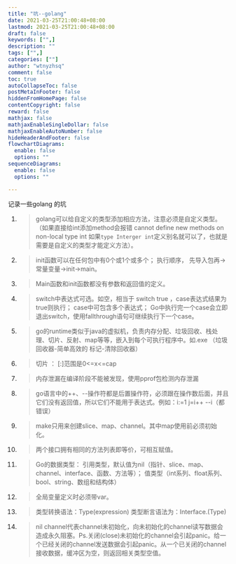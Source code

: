 ```yaml
---
title: "坑--golang"
date: 2021-03-25T21:00:48+08:00
lastmod: 2021-03-25T21:00:48+08:00
draft: false
keywords: ["",]
description: ""
tags: ["",]
categories: [""]
author: "wtnyzhsq"
comment: false
toc: true
autoCollapseToc: false
postMetaInFooter: false
hiddenFromHomePage: false
contentCopyright: false
reward: false
mathjax: false
mathjaxEnableSingleDollar: false
mathjaxEnableAutoNumber: false
hideHeaderAndFooter: false
flowchartDiagrams:
  enable: false
  options: ""
sequenceDiagrams: 
  enable: false
  options: ""

---
```


 记录一些golang 的坑

<!--more-->

1. > golang可以给自定义的类型添加相应方法，注意必须是自定义类型。（如果直接给int添加method会报错 cannot define new methods on non-local type int  如果`type Interger int`定义别名就可以了，也就是需要是自定义的类型才能定义方法）。
   >

   

2. > init函数可以在任何包中有0个或1个或多个； 执行顺序， 先导入包再->常量变量->init->main。 
   >

   

3. > Main函数和init函数都没有参数和返回值的定义。
   >

   

4. > switch中表达式可选。如空，相当于 switch true ，case表达式结果为true则执行； case中可包含多个表达式； Go中执行完一个case会立即退出switch，使用fallthrough语句可继续执行下一个case。
   >

   

5. > go的runtime类似于java的虚拟机，负责内存分配、垃圾回收、栈处理、切片、反射、map等等，嵌入到每个可执行程序中。如.exe  （垃圾回收器-简单高效的  标记-清除回收器）
   >

   

6. > 切片 ： [:]范围是0<=x<=cap
   >

   

7. > 内存泄漏在编译阶段不能被发现，使用pprof包检测内存泄漏
   >

   

8. > go语言中的++、--操作符都是后置操作符，必须跟在操作数后面，并且它们没有返回值，所以它们不能用于表达式。例如：i:=1  j=i++  --i（都错误）
   >

   

9. > make只用来创建slice、map、channel。其中map使用前必须初始化。
   >

   

10. > 两个接口拥有相同的方法列表即等价，可相互赋值。
    >

    

11. > Go的数据类型：
    > 引用类型，默认值为nil（指针、slice、map、channel、interface、函数、方法等）；
    > 值类型（int系列、float系列、bool、string、数组和结构体）

    

12. > 全局变量定义时必须带var。
    >

    

13. > 类型转换语法：Type(expression)   类型断言语法为：Interface.(Type)
    >

    

14. > nil channel代表channel未初始化，向未初始化的channel读写数据会造成永久阻塞。Ps.关闭(close)未初始化的channel会引起panic。给一个已经关闭的channel发送数据会引起panic。从一个已关闭的channel接收数据，缓冲区为空，则返回相关类型空值。